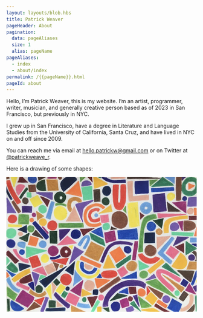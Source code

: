 ```yaml
---
layout: layouts/blob.hbs
title: Patrick Weaver
pageHeader: About
pagination:
  data: pageAliases
  size: 1
  alias: pageName
pageAliases:
  - index
  - about/index
permalink: /{{pageName}}.html
pageId: about
---
```


Hello, I’m Patrick Weaver, this is my website. I’m an artist, programmer, writer, musician, and generally creative person based as of 2023 in San Francisco, but previously in NYC.

I grew up in San Francisco, have a degree in Literature and Language Studies from the University of California, Santa Cruz, and have lived in NYC on and off since 2009.

You can reach me via email at [hello.patrickw@gmail.com](mailto:hello.patrickw@gmail.com) or on Twitter at [@patrickweave_r](https://twitter.com/patrickweave_r).

Here is a drawing of some shapes:

![A drawing of many colorful shapes](/images/about/shapes.jpg)
